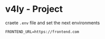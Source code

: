 # v4ly - Project

craete `.env` file and set the next environments

```env
FRONTEND_URL=https://frontend.com
```